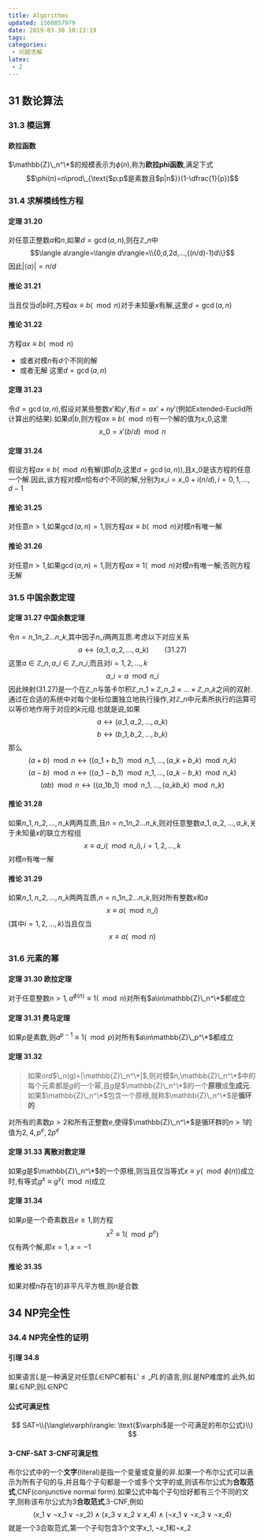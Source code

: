 ```yaml
---
title: Algorithms
updated: 1560857979
date: 2019-03-30 10:13:19
tags:
categories:
 - 问题求解
latex:
 - 2
---
```


## 31 数论算法

### 31.3 模运算

#### 欧拉函数

$\mathbb{Z}\_n^\*$的规模表示为$\phi(n)$,称为**欧拉phi函数**,满足下式
$$\phi(n)=n\prod\_{\text{$p:p$是素数且$p|n$}}(1-\dfrac{1}{p})$$

### 31.4 求解模线性方程

#### 定理 31.20

对任意正整数$a$和$n$,如果$d=\gcd(a,n)$,则在$\mathbb{Z}\_n$中
$$\langle a\rangle=\langle d\rangle=\\{0,d,2d,...,((n/d)-1)d\\}$$
因此$|\langle a\rangle|=n/d$

#### 推论 31.21

当且仅当$d|b$时,方程$ax\equiv b(\mod n)$对于未知量$x$有解,这里$d=\gcd(a,n)$

#### 推论 31.22

方程$ax\equiv b(\mod n)$
- 或者对模$n$有$d$个不同的解
- 或者无解
这里$d=\gcd(a,n)$

#### 定理 31.23

令$d=\gcd(a,n)$,假设对某些整数$x'$和$y'$,有$d=ax'+ny'$(例如Extended-Euclid所计算出的结果).如果$d|b$,则方程$ax\equiv b(\mod n)$有一个解的值为$x\_0$,这里
$$x\_0=x'(b/d)\mod n$$

#### 定理 31.24

假设方程$ax\equiv b(\mod n)$有解(即$d|b$,这里$d=\gcd(a,n)$),且$x\_0$是该方程的任意一个解.因此,该方程对模$n$恰有$d$个不同的解,分别为$x\_i=x\_0+i(n/d),i=0,1,...,d-1$

#### 推论 31.25

对任意$n>1$,如果$\gcd(a,n)=1$,则方程$ax\equiv b(\mod n)$对模$n$有唯一解

#### 推论 31.26

对任意$n>1$,如果$\gcd(a,n)=1$,则方程$ax\equiv1(\mod n)$对模$n$有唯一解;否则方程无解

### 31.5 中国余数定理

#### 定理 31.27 中国余数定理

令$n=n\_1n\_2...n\_k$,其中因子$n\_i$两两互质.考虑以下对应关系
$$a\leftrightarrow(a\_1,a\_2,...,a\_k)\qquad(31.27)$$
这里$a\in\mathbb{Z}\_n,a\_i\in\mathbb{Z}\_{n\_i}$,而且对$i=1,2,...,k$
$$a\_i=a\mod n\_i$$
因此映射(31.27)是一个在$\mathbb{Z}\_n$与笛卡尔积$\mathbb{Z}\_{n\_1}\times\mathbb{Z}\_{n\_2}\times...\times\mathbb{Z}\_{n\_k}$之间的双射.通过在合适的系统中对每个坐标位置独立地执行操作,对$\mathbb{Z}\_n$中元素所执行的运算可以等价地作用于对应的$k$元组.也就是说,如果
$$a\leftrightarrow(a\_1,a\_2,...,a\_k)$$
$$b\leftrightarrow(b\_1,b\_2,...,b\_k)$$
那么
$$(a+b)\mod n\leftrightarrow((a\_1+b\_1)\mod n\_1,...,(a\_k+b\_k)\mod n\_k)$$
$$(a-b)\mod n\leftrightarrow((a\_1-b\_1)\mod n\_1,...,(a\_k-b\_k)\mod n\_k)$$
$$(ab)\mod n\leftrightarrow((a\_1b\_1)\mod n\_1,...,(a\_kb\_k)\mod n\_k)$$

#### 推论 31.28

如果$n\_1,n\_2,...,n\_k$两两互质,且$n=n\_1n\_2...n\_k$,则对任意整数$a\_1,a\_2,...,a\_k$,关于未知量$x$的联立方程组
$$x\equiv a\_i(\mod n\_i),i=1,2,...,k$$
对模$n$有唯一解

#### 推论 31.29

如果$n\_1,n\_2,...,n\_k$两两互质,$n=n\_1n\_2...n\_k$,则对所有整数$x$和$a$
$$x\equiv a(\mod n\_i)$$
(其中$i=1,2,...,k$)当且仅当
$$x\equiv a(\mod n)$$

### 31.6 元素的幂

#### 定理 31.30 欧拉定理

对于任意整数$n>1,a^{\phi(n)}\equiv1(\mod n)$对所有$a\in\mathbb{Z}\_n^\*$都成立

#### 定理 31.31 费马定理

如果$p$是素数,则$a^{p-1}\equiv1(\mod p)$对所有$a\in\mathbb{Z}\_p^\*$都成立

#### 定理 31.32

> 如果ord$\_n(g)=|\mathbb{Z}\_n^\*|$,则对模$n,\mathbb{Z}\_n^\*$中的每个元素都是$g$的一个幂,且$g$是$\mathbb{Z}\_n^\*$的一个**原根**或**生成元**.如果$\mathbb{Z}\_n^\*$包含一个原根,就称$\mathbb{Z}\_n^\*$是**循环的**

对所有的素数$p>2$和所有正整数$e$,使得$\mathbb{Z}\_n^\*$是循环群的$n>1$的值为$2,4,p^e,2p^e$

#### 定理 31.33 离散对数定理

如果$g$是$\mathbb{Z}\_n^\*$的一个原根,则当且仅当等式$x\equiv y(\mod\phi(n))$成立时,有等式$g^x\equiv g^y(\mod n)$成立

#### 定理 31.34

如果$p$是一个奇素数且$e\ge1$,则方程
$$x^2\equiv1(\mod p^e)$$
仅有两个解,即$x=1,x=-1$

#### 推论 31.35

如果对模$n$存在1的非平凡平方根,则$n$是合数

## 34 NP完全性

### 34.4 NP完全性的证明

#### 引理 34.8

如果语言$L$是一种满足对任意$L\in$NPC都有$L'\le\_PL$的语言,则$L$是NP难度的.此外,如果$L\in$NP,则$L\in$NPC

#### 公式可满足性

$$ SAT=\\{\langle\varphi\rangle: \text{$\varphi$是一个可满足的布尔公式}\\} $$

#### 3-CNF-SAT 3-CNF可满足性

布尔公式中的一个**文字**(literal)是指一个变量或变量的非.如果一个布尔公式可以表示为所有子句的与,并且每个子句都是一个或多个文字的或,则该布尔公式为**合取范式**,CNF(conjunctive normal form).如果公式中每个子句恰好都有三个不同的文字,则称该布尔公式为3**合取范式**,3-CNF,例如
$$ (x\_1\vee\lnot x\_1\vee\lnot x\_2)\wedge(x\_3\vee x\_2\vee x\_4)\wedge(\lnot x\_1\vee\lnot x\_3\vee\lnot x\_4) $$
就是一个3合取范式,第一个子句包含3个文字$x\_1,\lnot x\_1$和$\lnot x\_2$

